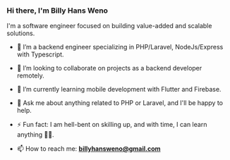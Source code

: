 ### Hi there, I'm Billy Hans Weno

I'm a software engineer focused on building value-added and scalable solutions.

- 🌱 I’m a backend engineer specializing in PHP/Laravel, NodeJs/Express with Typescript.
- 👯 I’m looking to collaborate on projects as a backend developer remotely.
- 🔭 I’m currently learning mobile development with Flutter and Firebase.
- 💬 Ask me about anything related to PHP or Laravel, and I'll be happy to help.
- ⚡ Fun fact: I am hell-bent on skilling up, and with time, I can learn anything ✌🏾.

- 📫 How to reach me: **billyhansweno@gmail.com**
